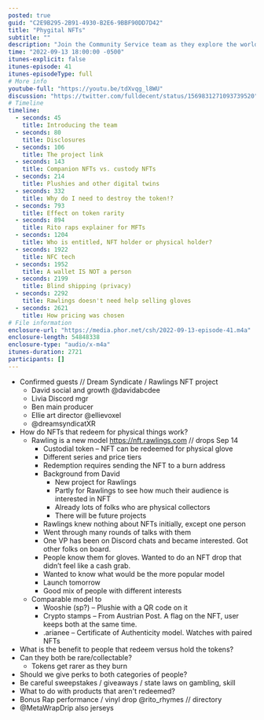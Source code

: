 ```yaml
---
posted: true
guid: "C2E9B295-2B91-4930-B2E6-9BBF90DD7D42"
title: "Phygital NFTs"
subtitle: ""
description: "Join the Community Service team as they explore the world of phygital NFTs. Learn about how NFTs that redeem for physical things work and discover the exciting new Rawlings NFT project launching tomorrow. #NFTs #Phygital"
time: "2022-09-13 18:00:00 -0500"
itunes-explicit: false
itunes-episode: 41
itunes-episodeType: full
# More info
youtube-full: "https://youtu.be/tdXvqg_l8WU"
discussion: "https://twitter.com/fulldecent/status/1569831271093739520"
# Timeline
timeline:
  - seconds: 45
    title: Introducing the team
  - seconds: 80
    title: Disclosures
  - seconds: 106
    title: The project link
  - seconds: 143
    title: Companion NFTs vs. custody NFTs
  - seconds: 214
    title: Plushies and other digital twins
  - seconds: 332
    title: Why do I need to destroy the token!?
  - seconds: 793
    title: Effect on token rarity
  - seconds: 894
    title: Rito raps explainer for MFTs
  - seconds: 1204
    title: Who is entitled, NFT holder or physical holder?
  - seconds: 1922
    title: NFC tech
  - seconds: 1952
    title: A wallet IS NOT a person
  - seconds: 2199
    title: Blind shipping (privacy)
  - seconds: 2292
    title: Rawlings doesn't need help selling gloves
  - seconds: 2621
    title: How pricing was chosen
# File information
enclosure-url: "https://media.phor.net/csh/2022-09-13-episode-41.m4a"
enclosure-length: 54848338
enclosure-type: "audio/x-m4a"
itunes-duration: 2721
participants: []
---
```

<!--end of quick notes-->

- Confirmed guests // Dream Syndicate / Rawlings NFT project
  - David social and growth @davidabcdee
  - Livia Discord mgr
  - Ben main producer
  - Ellie art director @ellievoxel
  - @dreamsyndicatXR
- How do NFTs that redeem for physical things work?
  - Rawling is a new model https://nft.rawlings.com // drops Sep 14
    - Custodial token – NFT can be redeemed for physical glove
    - Different series and price tiers
    - Redemption requires sending the NFT to a burn address
    - Background from David
      - New project for Rawlings
      - Partly for Rawlings to see how much their audience is interested in NFT
      - Already lots of folks who are physical collectors
      - There will be future projects
    - Rawlings knew nothing about NFTs initially, except one person
    - Went through many rounds of talks with them
    - One VP has been on Discord chats and became interested. Got other folks on board.
    - People know them for gloves. Wanted to do an NFT drop that didn’t feel like a cash grab.
    - Wanted to know what would be the more popular model
    - Launch tomorrow
    - Good mix of people with different interests
  - Comparable model to 
    - Wooshie (sp?) – Plushie with a QR code on it
    - Crypto stamps – From Austrian Post. A flag on the NFT, user keeps both at the same time.
    - .arianee – Certificate of Authenticity model. Watches with paired NFTs
- What is the benefit to people that redeem versus hold the tokens?
- Can they both be rare/collectable?
  - Tokens get rarer as they burn
- Should we give perks to both categories of people?
- Be careful sweepstakes / giveaways / state laws on gambling, skill
- What to do with products that aren't redeemed?
- Bonus Rap performance / vinyl drop @rito_rhymes // directory
- @MetaWrapDrip also jerseys